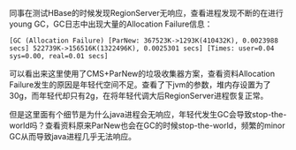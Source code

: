 同事在测试HBase的时候发现RegionServer无响应，查看进程发现不断的在进行young GC，GC日志中出现大量的Allocation Failure信息：

```
[GC (Allocation Failure) [ParNew: 367523K->1293K(410432K), 0.0023988 secs] 522739K->156516K(1322496K), 0.0025301 secs] [Times: user=0.04 sys=0.00, real=0.01 secs]
```

可以看出来这里使用了CMS+ParNew的垃圾收集器方案，查看资料Allocation Failure发生的原因是年轻代空间不足。查看了下jvm的参数，堆内存设置为了30g，而年轻代却只有2g，在将年轻代调大后RegionServer进程恢复正常。

但是这里面有个细节是为什么java进程会无响应，年轻代发生GC会导致stop-the-world吗？查看资料原来ParNew也会在GC的时候stop-the-world，频繁的minor GC从而导致java进程几乎无法响应。